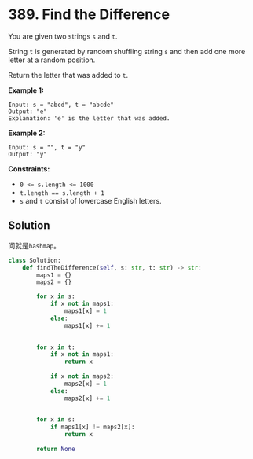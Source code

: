 # 389. Find the Difference
You are given two strings `s` and `t`.

String `t` is generated by random shuffling string `s` and then add one more letter at a random position.

Return the letter that was added to `t`.

 

**Example 1:**

```
Input: s = "abcd", t = "abcde"
Output: "e"
Explanation: 'e' is the letter that was added.
```

**Example 2:**

```
Input: s = "", t = "y"
Output: "y"
```

 

**Constraints:**

- `0 <= s.length <= 1000`
- `t.length == s.length + 1`
- `s` and `t` consist of lowercase English letters.

## Solution

问就是`hashmap`。

```python
class Solution:
    def findTheDifference(self, s: str, t: str) -> str:
        maps1 = {}
        maps2 = {}

        for x in s:
            if x not in maps1:
                maps1[x] = 1
            else:
                maps1[x] += 1
        

        for x in t:
            if x not in maps1:
                return x
            
            if x not in maps2:
                maps2[x] = 1
            else:
                maps2[x] += 1
        

        for x in s:
            if maps1[x] != maps2[x]:
                return x
        
        return None
```

